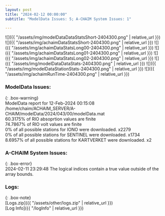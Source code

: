 ```yaml
---
layout: post
title: "2024-02-12 00:00:00"
subtitle: "ModelData Issues: 5; A-CHAIM System Issues: 1"

---
```


![]({{ "/assets/img/modelDataDataStatsShort-2404300.png" | relative_url }})
![]({{ "/assets/img/achaimDataStatsShort-2404300.png" | relative_url }})
![]({{ "/assets/img/achaimDataStatsLong00-2404300.png" | relative_url }})
![]({{ "/assets/img/achaimDataStatsLong01-2404300.png" | relative_url }})
![]({{ "/assets/img/achaimDataStatsLong02-2404300.png" | relative_url }})
![]({{ "/assets/img/modelDataDataStats-2404300.png" | relative_url }})
![]({{ "/assets/img/modelDataStationStats-2404300.png" | relative_url }})
![]({{ "/assets/img/achaimRunTime-2404300.png" | relative_url }})


### ModelData Issues:  
  
{: .box-warning}  
 ModelData report for 12-Feb-2024 00:15:08   
 /home/chaim/ACHAIM_SERVER/A-CHAIM/modelData/2024/043/00/modelData.mat   
 60.3175% of RIO absoprtion values are finite   
 74.7867% of RIO volt values are finite   
 0% of all possible stations for IONO were downloaded. x2279   
 0% of all possible stations for SENTINEL were downloaded. x1734   
 8.6957% of all possible stations for KARTVERKET were downloaded. x2   
  
### A-CHAIM System Issues:  
  
{: .box-error}  
2024-02-11 23:29:48 The logical indices contain a true value outside of the array bounds.  

### Logs:  
  
{: .box-note}  
[Logs.zip]({{ "/assets/other/logs.zip" | relative_url }})  
[Log Info]({{ "/logInfo" | relative_url }})  
